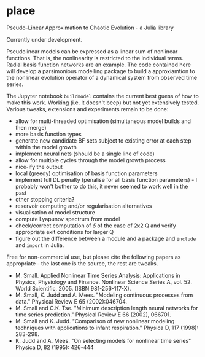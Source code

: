 # place

Pseudo-Linear Approximation to Chaotic Evolution - a Julia library

Currently under development. 

Pseudolinear models can be expressed as a linear sum of nonlinear functions. That is, the nonlinearity is restricted to the individual terms. Radial basis function networks are an example. The code contained here will develop a parsimonious modelling package to build a approxiamtion to the nonlinear evolution operator of a dynamical system from observed time series. 

The Jupyter notebook `buildmodel` contains the current best guess of how to make this work. Working (i.e. it doesn't beep) but not yet extensively tested. Various tweaks, extensions and  experiments remain to be done:
- allow for multi-threaded optimisation (simultaneous model builds and then merge)
- more basis function types
- generate new candidate BF sets subject to existing error at each step within the model growth 
- implement neural nets (should be a single line of code)
- allow for multiple cycles through the model growth process
- nice-ify the output
- local (greedy) optimisation of basis function parameters
- implement full DL penalty (penalise for all basis function parameters) - I probably won't bother to do this, it never seemed to work well in the past
- other stopping criteria? 
- reservoir computing and/or regularisation alternatives
- visualisation of model structure
- compute Lyapunov spectrum from model
- check/correct computation of $\delta$ of the case of 2x2 Q and verify appropriate exit conditions for larger Q
- figure out the difference between a module and a package and `include` and `import` in Julia.

Free for non-commercial use, but please cite the following papers as appropriate - the last one is the source, the rest are tweaks.
- M. Small. Applied Nonlinear Time Series Analysis: Applications in Physics, Physiology and Finance. Nonlinear Science Series A, vol. 52. World Scientific, 2005. (ISBN 981-256-117-X).
- M. Small, K. Judd and A. Mees. "Modeling continuous processes from data." Physical Review E 65 (2002):046704.
- M. Small and C.K. Tse. "Minimum description length neural networks for time series prediction." Physical Review E 66 (2002), 066701.
- M. Small and K. Judd. "Comparison of new nonlinear modeling techniques with applications to infant respiration." Physica D, 117 (1998): 283-298.
- K. Judd and A. Mees. "On selecting models for nonlinear time series" Physica D, 82 (1995): 426-444

